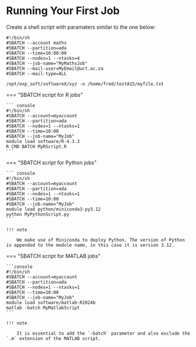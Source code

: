 # Running Your First Job

Create a shell script with paramaters similar to the one below:

``` console
#!/bin/sh
#SBATCH --account maths
#SBATCH --partition=ada
#SBATCH --time=10:00:00
#SBATCH --nodes=1 --ntasks=4
#SBATCH --job-name="MyMathsJob"
#SBATCH --mail-user=MyEmail@uct.ac.za
#SBATCH --mail-type=ALL

/opt/exp_soft/softwareX/xyz -o /home/fred/testA15/myfile.txt

```

=== "SBATCH script for R jobs"

    ``` console
    #!/bin/sh
    #SBATCH --account=myaccount
    #SBATCH --partition=ada
    #SBATCH --nodes=1 --ntasks=1
    #SBATCH --time=10:00
    #SBATCH --job-name="MyJob"
    module load software/R-4.3.3
    R CMD BATCH MyRScript.R
    ```

=== "SBATCH script for Python jobs"

    ``` console
    #!/bin/sh
    #SBATCH --account=myaccount
    #SBATCH --partition=ada
    #SBATCH --nodes=1 --ntasks=1
    #SBATCH --time=10:00
    #SBATCH --job-name="MyJob"
    module load python/miniconda3-py3.12
    python MyPythonScript.py
    ```

    !!! note

        We make use of Miniconda to deploy Python. The version of Python is appended to the module name, in this case it is version 3.12.

=== "SBATCH script for MATLAB jobs"

    ```console
    #!/bin/sh
    #SBATCH --account=myaccount
    #SBATCH --partition=ada
    #SBATCH --nodes=1 --ntasks=1
    #SBATCH --time=10:00
    #SBATCH --job-name="MyJob"
    module load software/matlab-R2024b
    matlab -batch MyMatlabScript
    ```

    !!! note

        It is essential to add the `-batch` parameter and also exclude the `.m` extension of the MATLAB script.